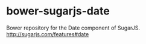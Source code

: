 bower-sugarjs-date
==================

Bower repository for the Date component of SugarJS. http://sugarjs.com/features#date
